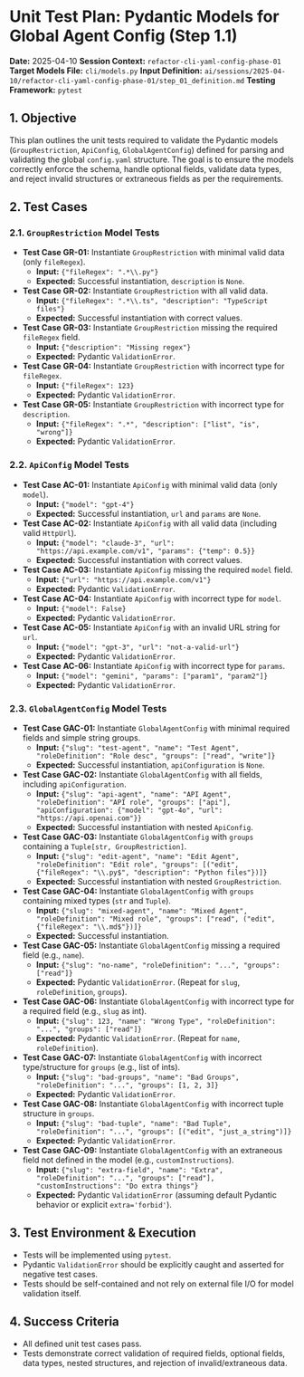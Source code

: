 # Unit Test Plan: Pydantic Models for Global Agent Config (Step 1.1)

**Date:** 2025-04-10
**Session Context:** `refactor-cli-yaml-config-phase-01`
**Target Models File:** `cli/models.py`
**Input Definition:** `ai/sessions/2025-04-10/refactor-cli-yaml-config-phase-01/step_01_definition.md`
**Testing Framework:** `pytest`

## 1. Objective

This plan outlines the unit tests required to validate the Pydantic models (`GroupRestriction`, `ApiConfig`, `GlobalAgentConfig`) defined for parsing and validating the global `config.yaml` structure. The goal is to ensure the models correctly enforce the schema, handle optional fields, validate data types, and reject invalid structures or extraneous fields as per the requirements.

## 2. Test Cases

### 2.1. `GroupRestriction` Model Tests

*   **Test Case GR-01:** Instantiate `GroupRestriction` with minimal valid data (only `fileRegex`).
    *   **Input:** `{"fileRegex": ".*\\.py"}`
    *   **Expected:** Successful instantiation, `description` is `None`.
*   **Test Case GR-02:** Instantiate `GroupRestriction` with all valid data.
    *   **Input:** `{"fileRegex": ".*\\.ts", "description": "TypeScript files"}`
    *   **Expected:** Successful instantiation with correct values.
*   **Test Case GR-03:** Instantiate `GroupRestriction` missing the required `fileRegex` field.
    *   **Input:** `{"description": "Missing regex"}`
    *   **Expected:** Pydantic `ValidationError`.
*   **Test Case GR-04:** Instantiate `GroupRestriction` with incorrect type for `fileRegex`.
    *   **Input:** `{"fileRegex": 123}`
    *   **Expected:** Pydantic `ValidationError`.
*   **Test Case GR-05:** Instantiate `GroupRestriction` with incorrect type for `description`.
    *   **Input:** `{"fileRegex": ".*", "description": ["list", "is", "wrong"]}`
    *   **Expected:** Pydantic `ValidationError`.

### 2.2. `ApiConfig` Model Tests

*   **Test Case AC-01:** Instantiate `ApiConfig` with minimal valid data (only `model`).
    *   **Input:** `{"model": "gpt-4"}`
    *   **Expected:** Successful instantiation, `url` and `params` are `None`.
*   **Test Case AC-02:** Instantiate `ApiConfig` with all valid data (including valid `HttpUrl`).
    *   **Input:** `{"model": "claude-3", "url": "https://api.example.com/v1", "params": {"temp": 0.5}}`
    *   **Expected:** Successful instantiation with correct values.
*   **Test Case AC-03:** Instantiate `ApiConfig` missing the required `model` field.
    *   **Input:** `{"url": "https://api.example.com/v1"}`
    *   **Expected:** Pydantic `ValidationError`.
*   **Test Case AC-04:** Instantiate `ApiConfig` with incorrect type for `model`.
    *   **Input:** `{"model": False}`
    *   **Expected:** Pydantic `ValidationError`.
*   **Test Case AC-05:** Instantiate `ApiConfig` with an invalid URL string for `url`.
    *   **Input:** `{"model": "gpt-3", "url": "not-a-valid-url"}`
    *   **Expected:** Pydantic `ValidationError`.
*   **Test Case AC-06:** Instantiate `ApiConfig` with incorrect type for `params`.
    *   **Input:** `{"model": "gemini", "params": ["param1", "param2"]}`
    *   **Expected:** Pydantic `ValidationError`.

### 2.3. `GlobalAgentConfig` Model Tests

*   **Test Case GAC-01:** Instantiate `GlobalAgentConfig` with minimal required fields and simple string groups.
    *   **Input:** `{"slug": "test-agent", "name": "Test Agent", "roleDefinition": "Role desc", "groups": ["read", "write"]}`
    *   **Expected:** Successful instantiation, `apiConfiguration` is `None`.
*   **Test Case GAC-02:** Instantiate `GlobalAgentConfig` with all fields, including `apiConfiguration`.
    *   **Input:** `{"slug": "api-agent", "name": "API Agent", "roleDefinition": "API role", "groups": ["api"], "apiConfiguration": {"model": "gpt-4o", "url": "https://api.openai.com"}}`
    *   **Expected:** Successful instantiation with nested `ApiConfig`.
*   **Test Case GAC-03:** Instantiate `GlobalAgentConfig` with `groups` containing a `Tuple[str, GroupRestriction]`.
    *   **Input:** `{"slug": "edit-agent", "name": "Edit Agent", "roleDefinition": "Edit role", "groups": [("edit", {"fileRegex": "\\.py$", "description": "Python files"})]}`
    *   **Expected:** Successful instantiation with nested `GroupRestriction`.
*   **Test Case GAC-04:** Instantiate `GlobalAgentConfig` with `groups` containing mixed types (`str` and `Tuple`).
    *   **Input:** `{"slug": "mixed-agent", "name": "Mixed Agent", "roleDefinition": "Mixed role", "groups": ["read", ("edit", {"fileRegex": "\\.md$"})]}`
    *   **Expected:** Successful instantiation.
*   **Test Case GAC-05:** Instantiate `GlobalAgentConfig` missing a required field (e.g., `name`).
    *   **Input:** `{"slug": "no-name", "roleDefinition": "...", "groups": ["read"]}`
    *   **Expected:** Pydantic `ValidationError`. (Repeat for `slug`, `roleDefinition`, `groups`).
*   **Test Case GAC-06:** Instantiate `GlobalAgentConfig` with incorrect type for a required field (e.g., `slug` as int).
    *   **Input:** `{"slug": 123, "name": "Wrong Type", "roleDefinition": "...", "groups": ["read"]}`
    *   **Expected:** Pydantic `ValidationError`. (Repeat for `name`, `roleDefinition`).
*   **Test Case GAC-07:** Instantiate `GlobalAgentConfig` with incorrect type/structure for `groups` (e.g., list of ints).
    *   **Input:** `{"slug": "bad-groups", "name": "Bad Groups", "roleDefinition": "...", "groups": [1, 2, 3]}`
    *   **Expected:** Pydantic `ValidationError`.
*   **Test Case GAC-08:** Instantiate `GlobalAgentConfig` with incorrect tuple structure in `groups`.
    *   **Input:** `{"slug": "bad-tuple", "name": "Bad Tuple", "roleDefinition": "...", "groups": [("edit", "just_a_string")]}`
    *   **Expected:** Pydantic `ValidationError`.
*   **Test Case GAC-09:** Instantiate `GlobalAgentConfig` with an extraneous field not defined in the model (e.g., `customInstructions`).
    *   **Input:** `{"slug": "extra-field", "name": "Extra", "roleDefinition": "...", "groups": ["read"], "customInstructions": "Do extra things"}`
    *   **Expected:** Pydantic `ValidationError` (assuming default Pydantic behavior or explicit `extra='forbid'`).

## 3. Test Environment & Execution

*   Tests will be implemented using `pytest`.
*   Pydantic `ValidationError` should be explicitly caught and asserted for negative test cases.
*   Tests should be self-contained and not rely on external file I/O for model validation itself.

## 4. Success Criteria

*   All defined unit test cases pass.
*   Tests demonstrate correct validation of required fields, optional fields, data types, nested structures, and rejection of invalid/extraneous data.
